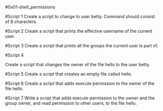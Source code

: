 #0x01-shell_permissions

#Script 1 
Create a script to change to user betty. Command should consist of 8 characters.

#Script 2
Create a script that prints the effective username of the current user.

#Script 3
Create a script that prints all the groups the current user is part of.

#Script 4

Create a script that changes the owner of the file hello to the user betty.

#Script 5
Create a script that creates an empty file called hello.

#Script 6
Create a script that adds execute permission to the owner of the file hello.

#Script 7
Write a script that adds execute permission to the owner and the group owner, and read permission to other users, to the file hello.
